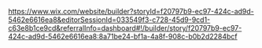 https://www.wix.com/website/builder?storyId=f20797b9-ec97-424c-ad9d-5462e6616ea8&editorSessionId=033549f3-c728-45d9-9cd1-c63e8b1ce9cd&referralInfo=dashboard#!/builder/story/f20797b9-ec97-424c-ad9d-5462e6616ea8:8a71be24-bf1a-4a8f-908c-b0b2d2284bcf
